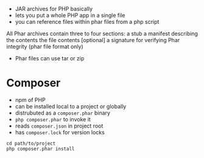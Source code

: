 
* JAR archives for PHP basically
* lets you put a whole PHP app in a single file
* you can reference files within phar files from a php script

All Phar archives contain three to four sections:
    a stub
    a manifest describing the contents
    the file contents
    [optional] a signature for verifying Phar integrity (phar file format only)
* Phar files can use tar or zip

# Composer

* npm of PHP
* can be installed local to a project or globally
* distrubuted as a `composer.phar` binary
* `php composer.phar` to invoke it
* reads `composer.json` in project root
* has `composer.lock` for version locks

```
cd path/to/project
php composer.phar install
```
